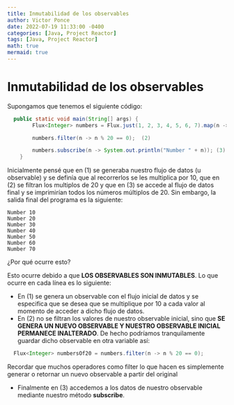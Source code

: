 ```yaml
---
title: Inmutabilidad de los observables
author: Victor Ponce
date: 2022-07-19 11:33:00 -0400
categories: [Java, Project Reactor]
tags: [Java, Project Reactor]
math: true
mermaid: true
---
```


# Inmutabilidad de los observables

Supongamos que tenemos el siguiente código:

```java
  public static void main(String[] args) {
        Flux<Integer> numbers = Flux.just(1, 2, 3, 4, 5, 6, 7).map(n -> n * 10); (1)

        numbers.filter(n -> n % 20 == 0);  (2)

        numbers.subscribe(n -> System.out.println("Number " + n)); (3)
    }
```

Inicialmente pensé que en (1) se generaba nuestro flujo de datos (u observable) y se definía que al recorrerlos se les multiplica por 10, que en (2) se filtran los multiplos de 20 y que en (3) se accede al flujo de datos final y se imprimirían todos los números múltiplos de 20. Sin embargo, la salida final del programa es la siguiente:

```
Number 10
Number 20
Number 30
Number 40
Number 50
Number 60
Number 70
```

¿Por qué ocurre esto?

Esto ocurre debido a que **LOS OBSERVABLES SON INMUTABLES**.
Lo que ocurre en cada línea es lo siguiente:

- En (1) se genera un observable con el flujo inicial de datos y se especifica que se desea que se multiplique por 10 a cada valor al momento de acceder a dicho flujo de datos.
- En (2) no se filtran los valores de nuestro observable inicial, sino que **SE GENERA UN NUEVO OBSERVABLE Y NUESTRO OBSERVABLE INICIAL PERMANECE INALTERADO**. De hecho podríamos tranquilamente guardar dicho observable en otra variable así:

```java
  Flux<Integer> numbersOf20 = numbers.filter(n -> n % 20 == 0);
```

Recordar que muchos operadores como filter lo que hacen es simplemente generar o retornar un nuevo observable a partir del original

- Finalmente en (3) accedemos a los datos de nuestro observable mediante nuestro método **subscribe**.
